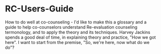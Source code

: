 # RC-Users-Guide
How to do well at co-counseling - 
I'd like to make this a glossary and a guide to help co-counselors understand Re-evaluation counseling termonology, and to apply the theory and its techniques.
Harvey Jackins spends a good deal of time, in explaining theory and practice, "How we got here".  I want to start from the premise, "So, we're here, now what do we do"?
